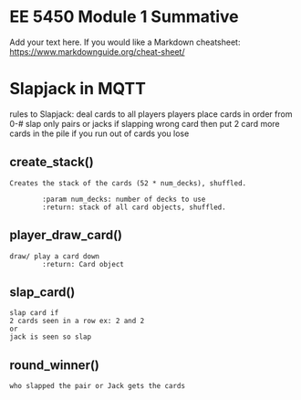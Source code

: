 # EE 5450 Module 1 Summative
Add your text here.  If you would like a Markdown cheatsheet: https://www.markdownguide.org/cheat-sheet/

# Slapjack in MQTT
rules to Slapjack:
deal cards to all players
players place cards in order from 0-#
slap only pairs or jacks
if slapping wrong card
then put 2 card more cards in the pile
if you run out of cards you lose

## create_stack()
```
Creates the stack of the cards (52 * num_decks), shuffled.

        :param num_decks: number of decks to use
        :return: stack of all card objects, shuffled.
```
## player_draw_card()
```
draw/ play a card down
        :return: Card object
```
## slap_card()
```
slap card if 
2 cards seen in a row ex: 2 and 2 
or
jack is seen so slap
```
## round_winner()
```
who slapped the pair or Jack gets the cards
```